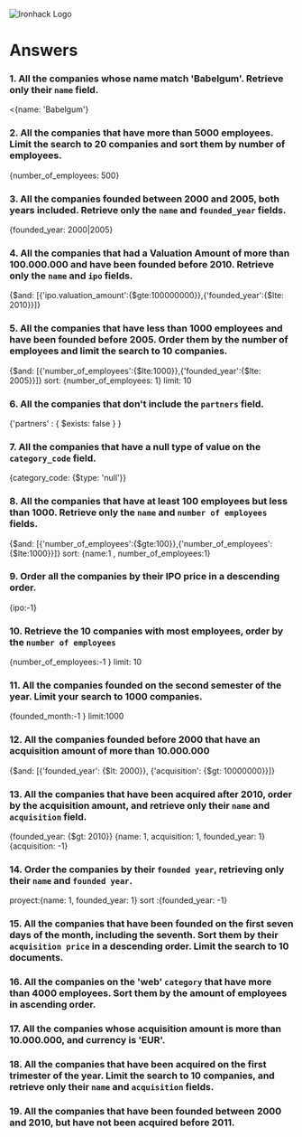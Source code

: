 ![Ironhack Logo](https://i.imgur.com/1QgrNNw.png)

# Answers

### 1. All the companies whose name match 'Babelgum'. Retrieve only their `name` field.

<{name: 'Babelgum'}

### 2. All the companies that have more than 5000 employees. Limit the search to 20 companies and sort them by **number of employees**.

{number_of_employees: 500}

### 3. All the companies founded between 2000 and 2005, both years included. Retrieve only the `name` and `founded_year` fields.

{founded_year: 2000|2005}

### 4. All the companies that had a Valuation Amount of more than 100.000.000 and have been founded before 2010. Retrieve only the `name` and `ipo` fields.

{$and: [{'ipo.valuation_amount':{$gte:100000000}},{'founded_year':{$lte: 2010}}]}

### 5. All the companies that have less than 1000 employees and have been founded before 2005. Order them by the number of employees and limit the search to 10 companies.

{$and: [{'number_of_employees':{$lte:1000}},{'founded_year':{$lte: 2005}}]}
sort: {number_of_employees: 1}
limit: 10

### 6. All the companies that don't include the `partners` field.

{'partners' : { $exists: false } }

### 7. All the companies that have a null type of value on the `category_code` field.

{category_code: {$type: 'null'}}

### 8. All the companies that have at least 100 employees but less than 1000. Retrieve only the `name` and `number of employees` fields.

{$and: [{'number_of_employees':{$gte:100}},{'number_of_employees':{$lte:1000}}]}
sort: {name:1 , number_of_employees:1}


### 9. Order all the companies by their IPO price in a descending order.

{ipo:-1}

### 10. Retrieve the 10 companies with most employees, order by the `number of employees`

{number_of_employees:-1 }
limit: 10

### 11. All the companies founded on the second semester of the year. Limit your search to 1000 companies.

{founded_month:-1 }
limit:1000

### 12. All the companies founded before 2000 that have an acquisition amount of more than 10.000.000

{$and: [{'founded_year': {$lt: 2000}}, {'acquisition': {$gt: 10000000}}]}

### 13. All the companies that have been acquired after 2010, order by the acquisition amount, and retrieve only their `name` and `acquisition` field.

{founded_year: {$gt: 2010}}
{name: 1, acquisition: 1, founded_year: 1}
{acquisition: -1}

### 14. Order the companies by their `founded year`, retrieving only their `name` and `founded year`.

proyect:{name: 1, founded_year: 1}
sort :{founded_year: -1}



### 15. All the companies that have been founded on the first seven days of the month, including the seventh. Sort them by their `acquisition price` in a descending order. Limit the search to 10 documents.

<!-- Your Code Goes Here -->

### 16. All the companies on the 'web' `category` that have more than 4000 employees. Sort them by the amount of employees in ascending order.

<!-- Your Code Goes Here -->

### 17. All the companies whose acquisition amount is more than 10.000.000, and currency is 'EUR'.

<!-- Your Code Goes Here -->

### 18. All the companies that have been acquired on the first trimester of the year. Limit the search to 10 companies, and retrieve only their `name` and `acquisition` fields.

<!-- Your Code Goes Here -->

### 19. All the companies that have been founded between 2000 and 2010, but have not been acquired before 2011.

<!-- Your Code Goes Here -->
